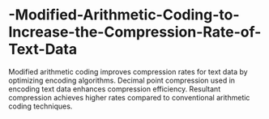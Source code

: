 # -Modified-Arithmetic-Coding-to-Increase-the-Compression-Rate-of-Text-Data
Modified arithmetic coding improves compression rates for  text data by optimizing encoding algorithms.
Decimal point compression used in encoding text data enhances compression efficiency.
Resultant compression achieves higher rates compared to conventional arithmetic coding techniques.
